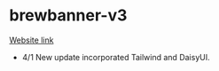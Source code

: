 # brewbanner-v3

[Website link](https://brewbanner.com/)

- 4/1 New update incorporated Tailwind and DaisyUI.
